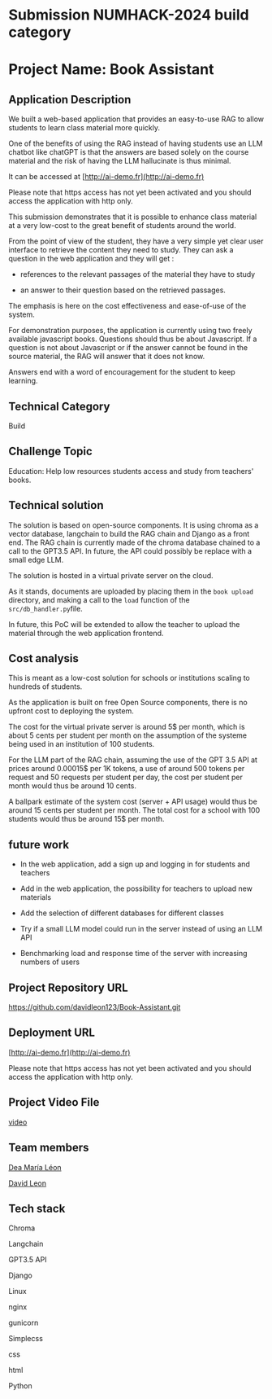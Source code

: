 # Submission NUMHACK-2024 build category
# Project Name: Book Assistant

## Application Description

We built a web-based application that provides an easy-to-use RAG to allow students to learn class material more quickly.

One of the benefits of using the RAG instead of having students use an LLM chatbot like chatGPT is that the answers are based solely on the course material and the risk of having the LLM hallucinate is thus minimal.

It can be accessed at [http://ai-demo.fr](http://ai-demo.fr)

Please note that https access has not yet been activated and you should access the application with http only.

This submission demonstrates that it is possible to enhance class material at a very low-cost to the great benefit of students around the world.

From the point of view of the student, they have a very simple yet clear user interface to retrieve the content they need to study. They can ask a question in the web application and they will get :

- references to the relevant passages of the material they have to study

- an answer to their question based on the retrieved passages.

The emphasis is here on the cost effectiveness and ease-of-use of the system.

For demonstration purposes, the application is currently using two freely available javascript books. Questions should thus be about Javascript. If a question is not about Javascript or if the answer cannot be found in the source material, the RAG will answer that it does not know.

Answers end with a word of encouragement for the student to keep learning.

## Technical Category

Build

## Challenge Topic

Education: Help low resources students access and study from teachers' books. 

## Technical solution

The solution is based on open-source components. It is using chroma as a vector database, langchain to build the RAG chain and Django as a front end. The RAG chain is currently made of the chroma database chained to a call to the GPT3.5 API. In future, the API could possibly be replace with a small edge LLM.

The solution is hosted in a virtual private server on the cloud.

As it stands, documents are uploaded by placing them in the `book upload` directory, and making a call to the `load` function of the `src/db_handler.py`file.

In future, this PoC will be extended to allow the teacher to upload the material through the web application frontend.

## Cost analysis

This is meant as a low-cost solution for schools or institutions scaling to hundreds of students.

As the application is built on free Open Source components, there is no upfront cost to deploying the system.

The cost for the virtual private server is around 5$ per month, which is about 5 cents per student per month on the assumption of the systeme being used in an institution of 100 students.

For the LLM part of the RAG chain, assuming the use of the GPT 3.5 API at prices around 0.00015$ per 1K tokens, a use of around 500 tokens per request and 50 requests per student per day, the cost per student per month would thus be around 10 cents.

A ballpark estimate of the system cost (server + API usage) would thus be around 15 cents per student per month. The total cost for a school with 100 students would thus be around 15$ per month.


## future work

- In the web application, add a sign up and logging in for students and teachers

- Add in the web application, the possibility for teachers to upload new materials

- Add the selection of different databases for different classes 

- Try if a small LLM model could run in the server instead of using an LLM API

- Benchmarking load and response time of the server with increasing numbers of users

## Project Repository URL

https://github.com/davidleon123/Book-Assistant.git

## Deployment URL

[http://ai-demo.fr](http://ai-demo.fr)

Please note that https access has not yet been activated and you should access the application with http only.

## Project Video File

[video](https://drive.google.com/file/d/1aOG-6w_q0o40pn7BRT7aXSj9X1mwIMrh/view?usp=sharing)

## Team members

[Dea María Léon](https://github.com/DeaMariaLeon)

[David Leon](https://github.com/davidleon123)

## Tech stack

Chroma

Langchain

GPT3.5 API

Django

Linux

nginx

gunicorn

Simplecss

css

html

Python